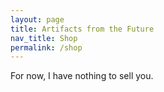 ```yaml
---
layout: page
title: Artifacts from the Future
nav_title: Shop
permalink: /shop
---
```


For now, I have nothing to sell you.